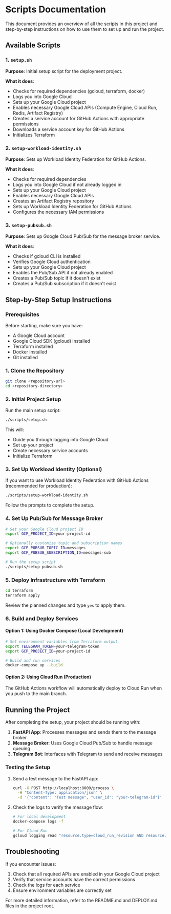 # Scripts Documentation

This document provides an overview of all the scripts in this project and step-by-step instructions on how to use them to set up and run the project.

## Available Scripts

### 1. `setup.sh`

**Purpose**: Initial setup script for the deployment project.

**What it does**:
- Checks for required dependencies (gcloud, terraform, docker)
- Logs you into Google Cloud
- Sets up your Google Cloud project
- Enables necessary Google Cloud APIs (Compute Engine, Cloud Run, Redis, Artifact Registry)
- Creates a service account for GitHub Actions with appropriate permissions
- Downloads a service account key for GitHub Actions
- Initializes Terraform

### 2. `setup-workload-identity.sh`

**Purpose**: Sets up Workload Identity Federation for GitHub Actions.

**What it does**:
- Checks for required dependencies
- Logs you into Google Cloud if not already logged in
- Sets up your Google Cloud project
- Enables necessary Google Cloud APIs
- Creates an Artifact Registry repository
- Sets up Workload Identity Federation for GitHub Actions
- Configures the necessary IAM permissions

### 3. `setup-pubsub.sh`

**Purpose**: Sets up Google Cloud Pub/Sub for the message broker service.

**What it does**:
- Checks if gcloud CLI is installed
- Verifies Google Cloud authentication
- Sets up your Google Cloud project
- Enables the Pub/Sub API if not already enabled
- Creates a Pub/Sub topic if it doesn't exist
- Creates a Pub/Sub subscription if it doesn't exist

## Step-by-Step Setup Instructions

### Prerequisites

Before starting, make sure you have:
- A Google Cloud account
- Google Cloud SDK (gcloud) installed
- Terraform installed
- Docker installed
- Git installed

### 1. Clone the Repository

```bash
git clone <repository-url>
cd <repository-directory>
```

### 2. Initial Project Setup

Run the main setup script:

```bash
./scripts/setup.sh
```

This will:
- Guide you through logging into Google Cloud
- Set up your project
- Create necessary service accounts
- Initialize Terraform

### 3. Set Up Workload Identity (Optional)

If you want to use Workload Identity Federation with GitHub Actions (recommended for production):

```bash
./scripts/setup-workload-identity.sh
```

Follow the prompts to complete the setup.

### 4. Set Up Pub/Sub for Message Broker

```bash
# Set your Google Cloud project ID
export GCP_PROJECT_ID=your-project-id

# Optionally customize topic and subscription names
export GCP_PUBSUB_TOPIC_ID=messages
export GCP_PUBSUB_SUBSCRIPTION_ID=messages-sub

# Run the setup script
./scripts/setup-pubsub.sh
```

### 5. Deploy Infrastructure with Terraform

```bash
cd terraform
terraform apply
```

Review the planned changes and type `yes` to apply them.

### 6. Build and Deploy Services

#### Option 1: Using Docker Compose (Local Development)

```bash
# Set environment variables from Terraform output
export TELEGRAM_TOKEN=your-telegram-token
export GCP_PROJECT_ID=your-project-id

# Build and run services
docker-compose up --build
```

#### Option 2: Using Cloud Run (Production)

The GitHub Actions workflow will automatically deploy to Cloud Run when you push to the main branch.

## Running the Project

After completing the setup, your project should be running with:

1. **FastAPI App**: Processes messages and sends them to the message broker
2. **Message Broker**: Uses Google Cloud Pub/Sub to handle message queuing
3. **Telegram Bot**: Interfaces with Telegram to send and receive messages

### Testing the Setup

1. Send a test message to the FastAPI app:
   ```bash
   curl -X POST http://localhost:8000/process \
     -H "Content-Type: application/json" \
     -d '{"content": "Test message", "user_id": "your-telegram-id"}'
   ```

2. Check the logs to verify the message flow:
   ```bash
   # For local development
   docker-compose logs -f

   # For Cloud Run
   gcloud logging read "resource.type=cloud_run_revision AND resource.labels.service_name=api-gateway"
   ```

## Troubleshooting

If you encounter issues:

1. Check that all required APIs are enabled in your Google Cloud project
2. Verify that service accounts have the correct permissions
3. Check the logs for each service
4. Ensure environment variables are correctly set

For more detailed information, refer to the README.md and DEPLOY.md files in the project root. 